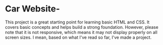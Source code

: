 # Car Website-
This project is a great starting point for learning basic HTML and CSS. It covers basic concepts and helps build a strong foundation. However, please note that it is not responsive, which means it may not display properly on all screen sizes. I mean, based on what I've read so far, I've made a project.
